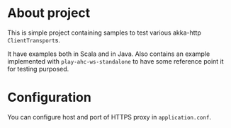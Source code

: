# About project

This is simple project containing samples to test various akka-http `ClientTransport`s.

It have examples both in Scala and in Java. Also contains an example implemented with `play-ahc-ws-standalone` to have
some reference point it for testing purposed.


# Configuration

You can configure host and port of HTTPS proxy in `application.conf`. 
